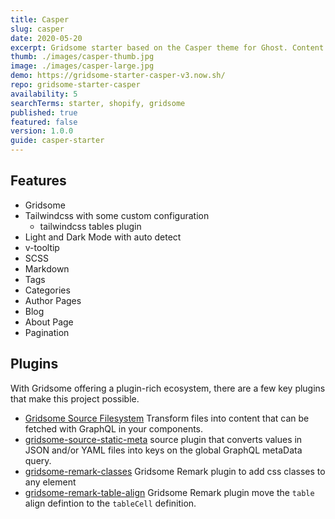 ```yaml
---
title: Casper
slug: casper
date: 2020-05-20
excerpt: Gridsome starter based on the Casper theme for Ghost. Content is added via markdown, while Tailwind CSS is used for the layout/styling.
thumb: ./images/casper-thumb.jpg
image: ./images/casper-large.jpg
demo: https://gridsome-starter-casper-v3.now.sh/
repo: gridsome-starter-casper
availability: 5
searchTerms: starter, shopify, gridsome
published: true
featured: false
version: 1.0.0
guide: casper-starter
---
```

## Features

* Gridsome
* Tailwindcss with some custom configuration
  * tailwindcss tables plugin
* Light and Dark Mode with auto detect  
* v-tooltip
* SCSS
* Markdown
* Tags
* Categories
* Author Pages
* Blog
* About Page
* Pagination

## Plugins

With Gridsome offering a plugin-rich ecosystem, there are a few key plugins that make this project possible. 

- [Gridsome Source Filesystem](https://gridsome.org/plugins/@gridsome/source-filesystem) Transform files into content that can be fetched with GraphQL in your components.
- [gridsome-source-static-meta](https://gridsome.org/plugins/gridsome-source-static-meta) source plugin that converts values in JSON and/or YAML files into keys on the global GraphQL metaData query.
- [gridsome-remark-classes](https://gridsome.org/plugins/@noxify/gridsome-remark-classes) Gridsome Remark plugin to add css classes to any element
- [gridsome-remark-table-align](https://gridsome.org/plugins/@noxify/gridsome-remark-table-align) Gridsome Remark plugin move the `table` align defintion to the `tableCell` definition.